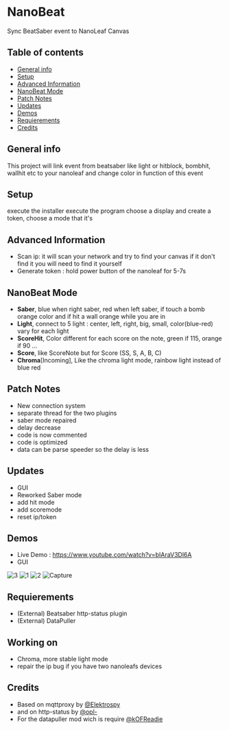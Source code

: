 # NanoBeat
Sync BeatSaber event to NanoLeaf Canvas

## Table of contents
* [General info](#general-info)
* [Setup](#setup)
* [Advanced Information](#advanced-information)
* [NanoBeat Mode](#nanobeat-mode)
* [Patch Notes](#patch-notes)
* [Updates](#updates)
* [Demos](#demos)
* [Requierements](#requierements)
* [Credits](#credits)

## General info
This project will link event from beatsaber like light or hitblock, bombhit, wallhit etc to your nanoleaf and change color in function of this event
	
## Setup
execute the installer
execute the program choose a display and create a token, choose a mode that it's

## Advanced Information
* Scan ip: it will scan your network and try to find your canvas if it don't find it you will need to find it yourself
* Generate token : hold power button of the nanoleaf for 5-7s 

## NanoBeat Mode
* **Saber**, blue when right saber, red when left saber, if touch a bomb orange color and if hit a wall orange while you are in
* **Light**, connect to 5 light : center, left, right, big, small, color(blue-red) vary for each light
* **ScoreHit**, Color different for each score on the note, green if 115, orange if 90 ...
* **Score**, like ScoreNote but for Score (SS, S, A, B, C)
* **Chroma**[Incoming], Like the chroma light mode, rainbow light instead of blue red

## Patch Notes
* New connection system
* separate thread for the two plugins
* saber mode repaired
* delay decrease
* code is now commented
* code is optimized
* data can be parse speeder so the delay is less

## Updates
* GUI
* Reworked Saber mode
* add hit mode
* add scoremode
* reset ip/token


## Demos
* Live Demo : https://www.youtube.com/watch?v=bIAraV3Dl6A
* GUI

![3](https://user-images.githubusercontent.com/64601123/103375434-8a62f880-4ada-11eb-8c5d-4b8f826a08ab.png)
![1](https://user-images.githubusercontent.com/64601123/103375436-8afb8f00-4ada-11eb-81e0-029e85b6010e.png)
![2](https://user-images.githubusercontent.com/64601123/103375437-8afb8f00-4ada-11eb-83cf-102a2f3576f5.png)
![Capture](https://user-images.githubusercontent.com/64601123/103375438-8afb8f00-4ada-11eb-9902-f76f1a41467a.png)

## Requierements 
* (External) Beatsaber http-status plugin
* (External) DataPuller 

## Working on
* Chroma, more stable light mode
* repair the ip bug if you have two nanoleafs devices

## Credits
* Based on mqttproxy by [@Elektrospy](https://github.com/Elektrospy/BeatSaberMqttProxy)
* and on http-status by [@opl-](https://github.com/opl-/beatsaber-http-status)
* For the datapuller mod wich is require [@kOFReadie](https://github.com/kOFReadie/BSDataPuller)
